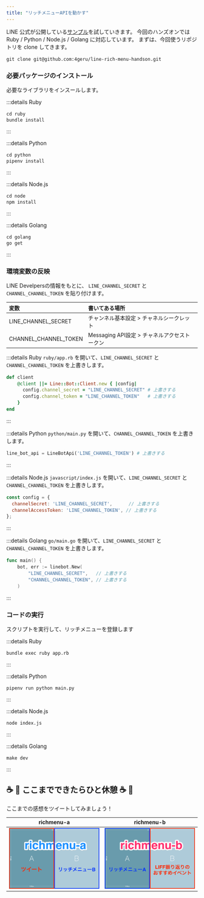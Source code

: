 ```yaml
---
title: "リッチメニューAPIを動かす"
---
```


LINE 公式が公開している[サンプル](https://developers.line.biz/ja/docs/messaging-api/using-rich-menus/#switching-between-multiple-rich-menus)を試していきます。
今回のハンズオンでは Ruby / Python / Node.js / Golang に対応しています。
まずは、今回使うリポジトリを clone してきます。

```shell
git clone git@github.com:4geru/line-rich-menu-handson.git
```

### 必要パッケージのインストール

必要なライブラリをインスールします。

:::details Ruby
```shell
cd ruby
bundle install
```
:::

:::details Python
```shell
cd python
pipenv install
```
:::

:::details Node.js
```shell
cd node
npm install
```
:::

:::details Golang
```shell
cd golang
go get
```
:::

### 環境変数の反映

LINE Develpersの情報をもとに、 `LINE_CHANNEL_SECRET` と `CHANNEL_CHANNEL_TOKEN` を貼り付けます。

| 変数 | 書いてある場所 |
| :--- | :--- |
| LINE_CHANNEL_SECRET | チャンネル基本設定 > チャネルシークレット |
| CHANNEL_CHANNEL_TOKEN | Messaging API設定 > チャネルアクセストークン |

:::details Ruby
`ruby/app.rb` を開いて、`LINE_CHANNEL_SECRET` と `CHANNEL_CHANNEL_TOKEN` を上書きします。

```ruby:app.rb
def client
    @client ||= Line::Bot::Client.new { |config|
      config.channel_secret = "LINE_CHANNEL_SECRET" # 上書きする
      config.channel_token = "LINE_CHANNEL_TOKEN"   # 上書きする
    }
end
```
:::

:::details Python
`python/main.py` を開いて、`CHANNEL_CHANNEL_TOKEN` を上書きします。

```python:main.py
line_bot_api = LineBotApi('LINE_CHANNEL_TOKEN') # 上書きする
```
:::

:::details Node.js
`javascript/index.js` を開いて、`LINE_CHANNEL_SECRET` と `CHANNEL_CHANNEL_TOKEN` を上書きします。
```javascript:index.js
const config = {
  channelSecret: 'LINE_CHANNEL_SECRET',      // 上書きする
  channelAccessToken: 'LINE_CHANNEL_TOKEN', // 上書きする
};
```
:::

:::details Golang
`go/main.go` を開いて、`LINE_CHANNEL_SECRET` と `CHANNEL_CHANNEL_TOKEN` を上書きします。

```go:main.go
func main() {
	bot, err := linebot.New(
		"LINE_CHANNEL_SECRET",   // 上書きする
		"CHANNEL_CHANNEL_TOKEN", // 上書きする
	)
```
:::

### コードの実行

スクリプトを実行して、リッチメニューを登録します

:::details Ruby
```shell
bundle exec ruby app.rb
```
:::

:::details Python
```shell
pipenv run python main.py
```
:::

:::details Node.js
```shell
node index.js
```
:::

:::details Golang
```shell
make dev
```
:::

## ☕️ 🍰 ここまでできたらひと休憩 ☕️ 🍰
ここまでの感想をツイートしてみましょう！

| richmenu-a | richmenu-b |
| :---: | :---: |
| ![](/images/books/line-rich-menu-handson/handson/richmenu-a.png) | ![](/images/books/line-rich-menu-handson/handson/richmenu-b.png)